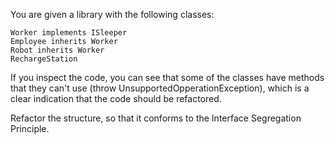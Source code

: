 You are given a library with the following classes:

	Worker implements ISleeper
	Employee inherits Worker
 	Robot inherits Worker
	RechargeStation

If you inspect the code, you can see that some of the classes have methods that they can't use (throw UnsupportedOpperationException), which is a clear indication that the code should be refactored.

Refactor the structure, so that it conforms to the Interface Segregation Principle.
